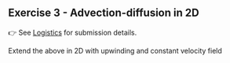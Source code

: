 <!--This file was generated, do not modify it.-->
## Exercise 3 - **Advection-diffusion in 2D**

👉 See [Logistics](/logistics/#submission) for submission details.

Extend the above in 2D with upwinding and constant velocity field

